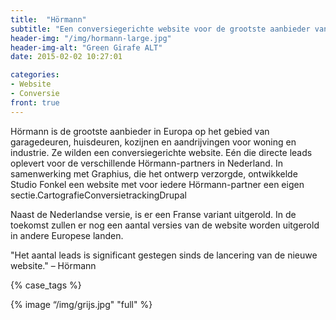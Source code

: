 ```yaml
---
title:  "Hörmann"
subtitle: "Een conversiegerichte website voor de grootste aanbieder van Europa op het gebied van garage- en huisdeuren."
header-img: "/img/hormann-large.jpg"
header-img-alt: "Green Girafe ALT"
date: 2015-02-02 10:27:01

categories: 
- Website
- Conversie
front: true
---
```

Hörmann is de grootste aanbieder in Europa op het gebied van garagedeuren, huisdeuren, kozijnen en aandrijvingen voor woning en industrie. Ze wilden een conversiegerichte website. Eén die directe leads oplevert voor de verschillende Hörmann-partners in Nederland. In samenwerking met Graphius, die het ontwerp verzorgde, ontwikkelde Studio Fonkel een website met voor iedere Hörmann-partner een eigen sectie.CartografieConversietrackingDrupal

Naast de Nederlandse versie, is er een Franse variant uitgerold. In de toekomst zullen er nog een aantal versies van de website worden uitgerold in andere Europese landen.

"Het aantal leads is significant gestegen sinds de lancering van de nieuwe website." – Hörmann

{% case_tags %}

{% image “/img/grijs.jpg" "full" %}